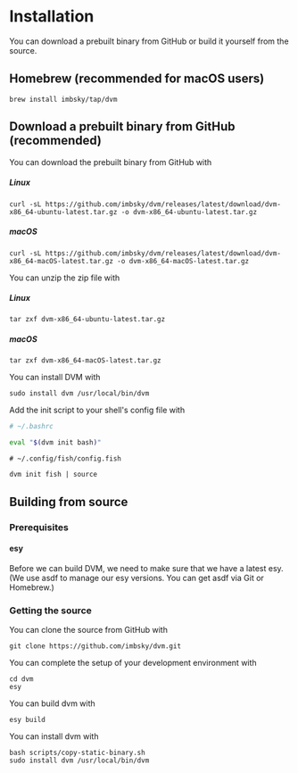 # Installation

You can download a prebuilt binary from GitHub or build it yourself from the
source.

## Homebrew (recommended for macOS users)

```console
brew install imbsky/tap/dvm
```

## Download a prebuilt binary from GitHub (recommended)

You can download the prebuilt binary from GitHub with

##### Linux

```console
curl -sL https://github.com/imbsky/dvm/releases/latest/download/dvm-x86_64-ubuntu-latest.tar.gz -o dvm-x86_64-ubuntu-latest.tar.gz
```

##### macOS

```console
curl -sL https://github.com/imbsky/dvm/releases/latest/download/dvm-x86_64-macOS-latest.tar.gz -o dvm-x86_64-macOS-latest.tar.gz
```

You can unzip the zip file with

##### Linux

```console
tar zxf dvm-x86_64-ubuntu-latest.tar.gz
```

##### macOS

```console
tar zxf dvm-x86_64-macOS-latest.tar.gz
```

You can install DVM with

```console
sudo install dvm /usr/local/bin/dvm
```

Add the init script to your shell's config file with

```bash
# ~/.bashrc

eval "$(dvm init bash)"
```

```fish
# ~/.config/fish/config.fish

dvm init fish | source
```

## Building from source

### Prerequisites

#### esy

Before we can build DVM, we need to make sure that we have a latest esy. (We use
asdf to manage our esy versions. You can get asdf via Git or Homebrew.)

### Getting the source

You can clone the source from GitHub with

```console
git clone https://github.com/imbsky/dvm.git
```

You can complete the setup of your development environment with

```console
cd dvm
esy
```

You can build dvm with

```console
esy build
```

You can install dvm with

```console
bash scripts/copy-static-binary.sh
sudo install dvm /usr/local/bin/dvm
```
